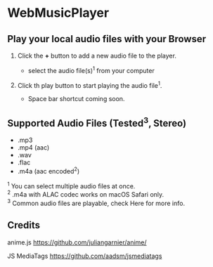# WebMusicPlayer

## Play your local audio files with your Browser

1. Click the **+** button to add a new audio file to the player.
    - select the audio file(s)<sup>1</sup> from your computer

2. Click th play button to start playing the audio file<sup>1</sup>.
    - Space bar shortcut coming soon.


## Supported Audio Files (Tested<sup>3</sup>, Stereo)
- .mp3
- .mp4 (aac)
- .wav
- .flac
- .m4a (aac encoded<sup>2</sup>)


<sup>1</sup> You can select multiple audio files at once.<br>
<sup>2</sup> .m4a with ALAC codec works on macOS Safari only.<br>
<sup>3</sup> Common audio files are playable, check <a src="https://developer.mozilla.org/en-US/docs/Web/Guide/Audio_and_video_delivery/Cross-browser_audio_basics#audio_codec_support">Here</a> for more info.<br>


## Credits

anime.js <a href="https://github.com/juliangarnier/anime/">https://github.com/juliangarnier/anime/</a>

JS MediaTags <a href="https://github.com/aadsm/jsmediatags">https://github.com/aadsm/jsmediatags</a>